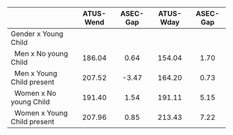 
|                      |    ATUS-Wend |     ASEC-Gap |    ATUS-Wday |     ASEC-Gap |
| -------------------- | :----------: | :----------: | :----------: | :----------: |
| Gender x Young Child |              |              |              |              |
| &nbsp;&nbsp;Men x No young Child |       186.04 |         0.64 |       154.04 |         1.70 |
| &nbsp;&nbsp;Men x Young Child present |       207.52 |        -3.47 |       164.20 |         0.73 |
| &nbsp;&nbsp;Women x No young Child |       191.40 |         1.54 |       191.11 |         5.15 |
| &nbsp;&nbsp;Women x Young Child present |       207.96 |         0.85 |       213.43 |         7.22 |

